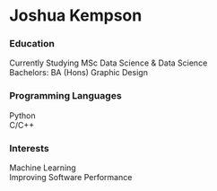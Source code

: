 # Joshua Kempson

### Education
Currently Studying MSc Data Science & Data Science <br>
Bachelors: BA (Hons) Graphic Design <br>

### Programming Languages
Python <br>
C/C++ <br>

### Interests
Machine Learning <br>
Improving Software Performance


<!--
**joshkempson/joshkempson** is a ✨ _special_ ✨ repository because its `README.md` (this file) appears on your GitHub profile.

Here are some ideas to get you started:

- 🔭 I’m currently working on ...
- 🌱 I’m currently learning ...
- 👯 I’m looking to collaborate on ...
- 🤔 I’m looking for help with ...
- 💬 Ask me about ...
- 📫 How to reach me: ...
- 😄 Pronouns: ...
- ⚡ Fun fact: ...
-->

